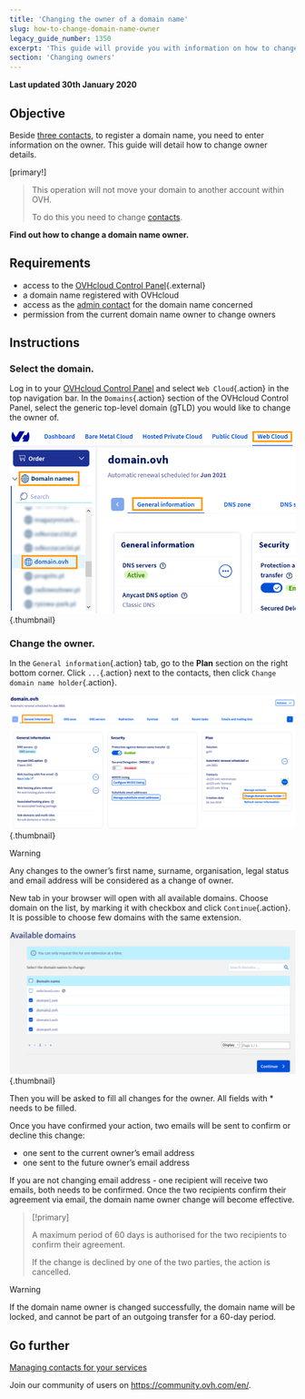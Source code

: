 ```yaml
---
title: 'Changing the owner of a domain name'
slug: how-to-change-domain-name-owner
legacy_guide_number: 1350
excerpt: 'This guide will provide you with information on how to change the owner of a domain name.'
section: 'Changing owners'
---
```


**Last updated 30th January 2020**

## Objective

Beside [three contacts](https://docs.ovh.com/gb/en/customer/managing-contacts/), to register a domain name, you need to enter information on the owner. This guide will detail how to change owner details.

[primary!]
>This operation will not move your domain to another account within OVH.
>
>To do this you need to change [contacts](https://docs.ovh.com/gb/en/customer/managing-contacts/).

**Find out how to change a domain name owner.**

## Requirements

- access to the [OVHcloud Control Panel](https://www.ovh.com/manager/web){.external}
- a domain name registered with OVHcloud
- access as the [admin contact](https://docs.ovh.com/gb/en/customer/managing-contacts/) for the domain name concerned
- permission from the current domain name owner to change owners

## Instructions

### Select the domain.
Log in to your [OVHcloud Control Panel](https://www.ovh.com/auth/?action=gotomanager) and select `Web Cloud`{.action} in the top navigation bar. In the `Domains`{.action} section of the OVHcloud Control Panel, select the generic top-level domain (gTLD) you would like to change the owner of.


![hosting](images/SS_2.PNG){.thumbnail}


### Change the owner.
In the `General information`{.action} tab, go to the **Plan** section on the right bottom corner.  Click `...`{.action} next to the contacts, then click `Change domain name holder`{.action}.


![hosting](images/3652-2.png){.thumbnail}


> [!warning]
>
> Any changes to the owner’s first name, surname, organisation, legal status and email address will be
> considered as a change of owner.
> 

New tab in your browser will open with all available domains. Choose domain on the list, by marking it with checkbox and click `Continue`{.action}. It is possible to choose few domains with the same extension.

![hosting](images/3657.png){.thumbnail}

Then you will be asked to fill all changes for the owner. All fields with * needs to be filled. 


Once you have confirmed your action, two emails will be sent to confirm or decline this change:

- one sent to the current owner’s email address
- one sent to the future owner’s email address

If you are not changing email address - one recipient will receive two emails, both needs to be confirmed.
Once the two recipients confirm their agreement via email, the domain name owner change will become effective.



> [!primary]
>
> 
> A maximum period of 60 days is authorised for the two recipients to confirm their agreement.
> 
> If the change is declined by one of the two parties, the action is cancelled.
> 
> 



> [!warning]
>
> If the domain name owner is changed successfully, the domain name will be
> locked, and cannot be part of an outgoing transfer for a 60-day period.
> 

## Go further

[Managing contacts for your services](https://docs.ovh.com/gb/en/customer/managing-contacts/)

Join our community of users on https://community.ovh.com/en/.
